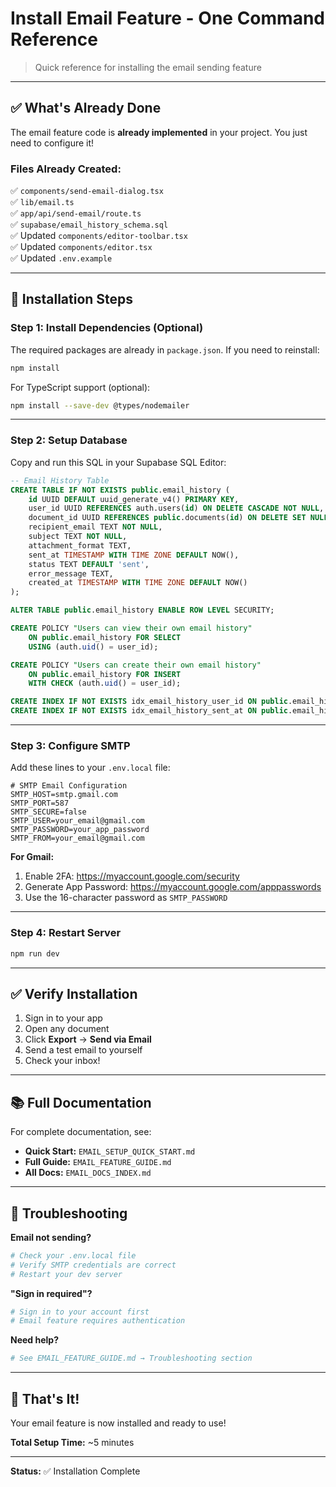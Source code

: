 # Install Email Feature - One Command Reference

> Quick reference for installing the email sending feature

---

## ✅ What's Already Done

The email feature code is **already implemented** in your project. You just need to configure it!

### Files Already Created:
✅ `components/send-email-dialog.tsx`  
✅ `lib/email.ts`  
✅ `app/api/send-email/route.ts`  
✅ `supabase/email_history_schema.sql`  
✅ Updated `components/editor-toolbar.tsx`  
✅ Updated `components/editor.tsx`  
✅ Updated `.env.example`

---

## 🚀 Installation Steps

### Step 1: Install Dependencies (Optional)

The required packages are already in `package.json`. If you need to reinstall:

```bash
npm install
```

For TypeScript support (optional):
```bash
npm install --save-dev @types/nodemailer
```

---

### Step 2: Setup Database

Copy and run this SQL in your Supabase SQL Editor:

```sql
-- Email History Table
CREATE TABLE IF NOT EXISTS public.email_history (
    id UUID DEFAULT uuid_generate_v4() PRIMARY KEY,
    user_id UUID REFERENCES auth.users(id) ON DELETE CASCADE NOT NULL,
    document_id UUID REFERENCES public.documents(id) ON DELETE SET NULL,
    recipient_email TEXT NOT NULL,
    subject TEXT NOT NULL,
    attachment_format TEXT,
    sent_at TIMESTAMP WITH TIME ZONE DEFAULT NOW(),
    status TEXT DEFAULT 'sent',
    error_message TEXT,
    created_at TIMESTAMP WITH TIME ZONE DEFAULT NOW()
);

ALTER TABLE public.email_history ENABLE ROW LEVEL SECURITY;

CREATE POLICY "Users can view their own email history"
    ON public.email_history FOR SELECT
    USING (auth.uid() = user_id);

CREATE POLICY "Users can create their own email history"
    ON public.email_history FOR INSERT
    WITH CHECK (auth.uid() = user_id);

CREATE INDEX IF NOT EXISTS idx_email_history_user_id ON public.email_history(user_id);
CREATE INDEX IF NOT EXISTS idx_email_history_sent_at ON public.email_history(sent_at DESC);
```

---

### Step 3: Configure SMTP

Add these lines to your `.env.local` file:

```env
# SMTP Email Configuration
SMTP_HOST=smtp.gmail.com
SMTP_PORT=587
SMTP_SECURE=false
SMTP_USER=your_email@gmail.com
SMTP_PASSWORD=your_app_password
SMTP_FROM=your_email@gmail.com
```

**For Gmail:**
1. Enable 2FA: https://myaccount.google.com/security
2. Generate App Password: https://myaccount.google.com/apppasswords
3. Use the 16-character password as `SMTP_PASSWORD`

---

### Step 4: Restart Server

```bash
npm run dev
```

---

## ✅ Verify Installation

1. Sign in to your app
2. Open any document
3. Click **Export** → **Send via Email**
4. Send a test email to yourself
5. Check your inbox!

---

## 📚 Full Documentation

For complete documentation, see:
- **Quick Start:** `EMAIL_SETUP_QUICK_START.md`
- **Full Guide:** `EMAIL_FEATURE_GUIDE.md`
- **All Docs:** `EMAIL_DOCS_INDEX.md`

---

## 🐛 Troubleshooting

**Email not sending?**
```bash
# Check your .env.local file
# Verify SMTP credentials are correct
# Restart your dev server
```

**"Sign in required"?**
```bash
# Sign in to your account first
# Email feature requires authentication
```

**Need help?**
```bash
# See EMAIL_FEATURE_GUIDE.md → Troubleshooting section
```

---

## 🎉 That's It!

Your email feature is now installed and ready to use!

**Total Setup Time:** ~5 minutes

---

**Status:** ✅ Installation Complete
